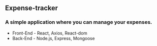## Expense-tracker

### A simple application where you can manage your expenses.

 - Front-End - React, Axios, React-dom
 - Back-End - Node.js, Express, Mongoose

